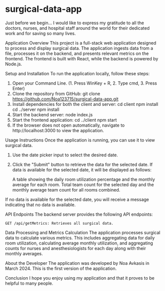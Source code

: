 # surgical-data-app
Just before we begin...
I would like to express my gratitude to all the doctors, nurses, and hospital staff around the world for their dedicated work and for saving so many lives.

Application Overview
This project is a full-stack web application designed to process and display surgical data. The application ingests data from a file, processes it on the backend, and presents relevant metrics on the frontend. The frontend is built with React, while the backend is powered by Node.js.

Setup and Installation
To run the application locally, follow these steps:
1. Open your Command Line. (1. Press WinKey + R, 2. Type cmd, 3. Press Enter)
2. Clone the repository from GitHub: 
    git clone https://github.com/Noa123715/surgical-data-app.git
3. Install dependencies for both the client and server:
    cd client
    npm install
    cd ../server
    npm install
4. Start the backend server:
    node index.js
5. Start the frontend application:
    cd ../client
    npm start
6. If the browser does not open automatically, navigate to http://localhost:3000 to view the application.

Usage Instructions
Once the application is running, you can use it to view surgical data.
1. Use the date picker input to select the desired date.
2. Click the "Submit" button to retrieve the data for the selected date.
If data is available for the selected date, it will be displayed as follows:

    A table showing the daily room utilization percentage and the monthly average for each room.
    Total team count for the selected day and the monthly average team count for all rooms combined.

If no data is available for the selected date, you will receive a message indicating that no data is available.

API Endpoints
The backend server provides the following API endpoints:

    GET /api/getMetrics: Retrieves all surgical data.

Data Processing and Metrics Calculation
The application processes surgical data to calculate various metrics. This includes aggregating data for daily room utilization, calculating average monthly utilization, and aggregating counts for nurses and anesthesiologists for each day along with their monthly averages.

About the Developer
The application was developed by Noa Avkasis in March 2024. This is the first version of the application.

Conclusion
I hope you enjoy using my application and that it proves to be helpful to many people.